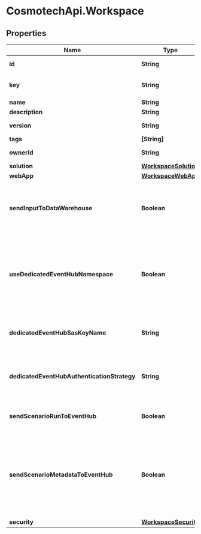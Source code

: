 # CosmotechApi.Workspace

## Properties

Name | Type | Description | Notes
------------ | ------------- | ------------- | -------------
**id** | **String** | the Workspace version unique identifier | [optional] [readonly] 
**key** | **String** | technical key for resource name convention and version grouping. Must be unique | 
**name** | **String** | the Workspace name | 
**description** | **String** | the Workspace description | [optional] 
**version** | **String** | the Workspace version MAJOR.MINOR.PATCH. | [optional] 
**tags** | **[String]** | the list of tags | [optional] 
**ownerId** | **String** | the user id which own this workspace | [optional] [readonly] 
**solution** | [**WorkspaceSolution**](WorkspaceSolution.md) |  | 
**webApp** | [**WorkspaceWebApp**](WorkspaceWebApp.md) |  | [optional] 
**sendInputToDataWarehouse** | **Boolean** | default setting for all Scenarios and Run Templates to set whether or not the Dataset values and the input parameters values are send to the DataWarehouse prior to the ScenarioRun | [optional] 
**useDedicatedEventHubNamespace** | **Boolean** | Set this property to true to use a dedicated Azure Event Hub Namespace for this Workspace. The Event Hub Namespace must be named \\&#39;&lt;organization_id\\&gt;-&lt;workspace_id\\&gt;\\&#39; (in lower case). This Namespace must also contain two Event Hubs named \\&#39;probesmeasures\\&#39; and \\&#39;scenariorun\\&#39;. | [optional] [default to false]
**dedicatedEventHubSasKeyName** | **String** | the Dedicated Event Hub SAS key name, default to RootManageSharedAccessKey. Use the /secret endpoint to set the key value | [optional] 
**dedicatedEventHubAuthenticationStrategy** | **String** | the Event Hub authentication strategy, SHARED_ACCESS_POLICY or TENANT_CLIENT_CREDENTIALS. Default to the one defined for the tenant. | [optional] 
**sendScenarioRunToEventHub** | **Boolean** | default setting for all Scenarios and Run Templates to set whether or not the ScenarioRun is send to the Event Hub | [optional] [default to true]
**sendScenarioMetadataToEventHub** | **Boolean** | Set this property to false to not send scenario metada to Azure Event Hub Namespace for this Workspace. The Event Hub Namespace must be named \\&#39;&lt;organization_id\\&gt;-&lt;workspace_id\\&gt;\\&#39; (in lower case). This Namespace must also contain two Event Hubs named \\&#39;scenariometadata\\&#39; and \\&#39;scenariorunmetadata\\&#39;. | [optional] [default to false]
**security** | [**WorkspaceSecurity**](WorkspaceSecurity.md) |  | [optional] 



